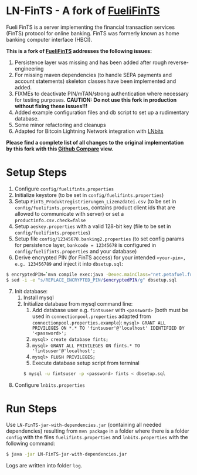 # LN-FinTS - A fork of [FueliFinTS](https://github.com/petafuel/FueliFinTS)
Fueli FinTS is a server implementing the financial transaction services (FinTS) protocol for online banking. FinTS was formerly known as home banking computer interface (HBCI).

**This is a fork of [FueliFinTS](https://github.com/petafuel/FueliFinTS) addresses the following issues:**

1. Persistence layer was missing and has been added after rough reverse-engineering
2. For missing maven dependencies (to handle SEPA payments and account statements) skeleton classes have been implemented and added.
3. FIXMEs to deactivate PIN/mTAN/strong authentication where necessary for testing purposes. **CAUTION: Do not use this fork in production without fixing these issues!!!**
4. Added example configuration files and db script to set up a rudimentary database.
5. Some minor refactoring and cleanups
6. Adapted for Bitcoin Lightning Network integration with [LNbits](https://github.com/lnbits/lnbits#lnbits)

**Please find a complete list of all changes to the original implementation by this fork with this [Github Compare](https://github.com/petafuel/FueliFinTS/compare/main...drmartinberger:lnbits-via-mt940) view.**

# Setup Steps

1. Configure `config/fuelifints.properties` 
2. Initialize keystore (to be set in `config/fuelifints.properties`)
3. Setup `FinTS_Produktregistrierungen_Lizenzdatei.csv` (to be set in `config/fuelifints.properties`, contains product client ids that are allowed to communicate with server) or set a `productinfo.csv.check=false` 
4. Setup `aeskey.properties` with a valid 128-bit key (file to be set in `config/fuelifints.properties`)
5. Setup file `config/12345678.banking2.properties` (to set config params for persistence layer, `bankcode = 12345678` is configured in `config/fuelifints.properties` and your database)
6. Derive encrypted PIN (for FinTS access) for your intended `<your-pin>, e.g. 123456789` and inject it into `dbsetup.sql`:

```bash
$ encryptedPIN=`mvn compile exec:java -Dexec.mainClass="net.petafuel.fuelifints.cryptography.aesencryption.AESUtil" -Dexec.args="<your-pin>" -q`
$ sed -i -e "s/REPLACE_ENCRYPTED_PIN/$encryptedPIN/g" dbsetup.sql
```

7. Init database:
   1. Install mysql
   2. Initialize database from mysql command line:
      1. Add database user e.g. `fintsuser` with `<password>` (both must be used in `connectionpool.properties` adapted from `connectionpool.properties.example`):
        `mysql> GRANT ALL PRIVILEGES ON *.* TO 'fintsuser'@'localhost' IDENTIFIED BY '<password>';`
      2. `mysql> create database fints;`
      3. `mysql> GRANT ALL PRIVILEGES ON fints.* TO 'fintsuser'@'localhost';` 
      4. `mysql> FLUSH PRIVILEGES;`
      5. Execute database setup script from terminal
      ```bash
      $ mysql -u fintsuser -p <password> fints < dbsetup.sql
      ``` 
7. Configure `lnbits.properties`

# Run Steps

Use `LN-FinTS-jar-with-dependencies.jar` (containing all needed dependencies) resulting from `mvn package` in a folder where there is a folder `config` with the files `fuelifints.properties` and `lnbits.properties` with the following command:
```bash
$ java -jar LN-FinTS-jar-with-dependencies.jar
```
Logs are written into folder `log`.